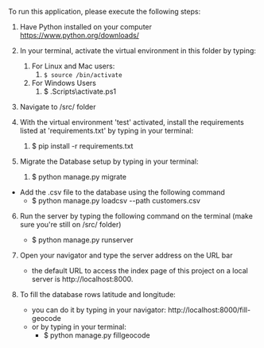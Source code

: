 To run this application, please execute the following steps:

1. Have Python installed on your computer https://www.python.org/downloads/

1. In your terminal, activate the virtual environment  in this folder by typing:
	1. For Linux and Mac users:
		1. ``` $ source /bin/activate ```
	1. For Windows Users
		1. <addr> $ \.Scripts\activate.ps1

1. Navigate to /src/ folder

1. With the virtual environment 'test' activated, install the requirements listed at 'requirements.txt' by typing in your terminal:
	1. <addr> $ pip install -r requirements.txt </addr>


1. Migrate the Database setup by typing in your terminal:
	1. $ python manage.py migrate

* Add the .csv file to the database using the following command
	- $ python manage.py loadcsv --path customers.csv

6. Run the server by typing the following command on the terminal (make sure you're still on /src/ folder)
	- $ python manage.py runserver

7. Open your navigator and type the server address on the URL bar
	- the default URL to access the index page of this project on a local server is http://localhost:8000. 

8. To fill the database rows latitude and longitude:
	- you can do it by typing in your navigator: http://localhost:8000/fill-geocode
	- or by typing in your terminal: 
		- $ python manage.py fillgeocode
